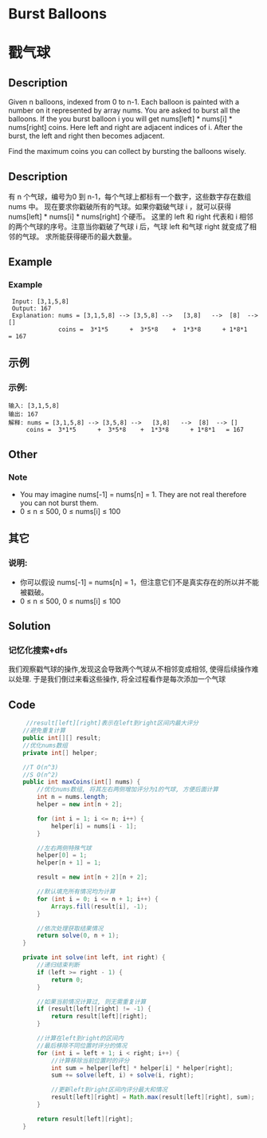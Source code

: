 # Burst Balloons
# 戳气球

## Description
Given n balloons, indexed from 0 to n-1. Each balloon is painted with a number on it represented by array nums. You are asked to burst all the balloons. If the you burst balloon i you will get nums[left] * nums[i] * nums[right] coins. Here left and right are adjacent indices of i. After the burst, the left and right then becomes adjacent.

Find the maximum coins you can collect by bursting the balloons wisely.


## Description
有 n 个气球，编号为0 到 n-1，每个气球上都标有一个数字，这些数字存在数组 nums 中。
现在要求你戳破所有的气球。如果你戳破气球 i ，就可以获得 nums[left] * nums[i] * nums[right] 个硬币。 这里的 left 和 right 代表和 i 相邻的两个气球的序号。注意当你戳破了气球 i 后，气球 left 和气球 right 就变成了相邻的气球。
求所能获得硬币的最大数量。

## Example
### Example
     Input: [3,1,5,8]
     Output: 167 
     Explanation: nums = [3,1,5,8] --> [3,5,8] -->   [3,8]   -->  [8]  --> []
                  coins =  3*1*5      +  3*5*8    +  1*3*8      + 1*8*1   = 167


## 示例
### 示例:
    输入: [3,1,5,8]
    输出: 167 
    解释: nums = [3,1,5,8] --> [3,5,8] -->   [3,8]   -->  [8]  --> []
         coins =  3*1*5      +  3*5*8    +  1*3*8      + 1*8*1   = 167

## Other
### Note
* You may imagine nums[-1] = nums[n] = 1. They are not real therefore you can not burst them.
* 0 ≤ n ≤ 500, 0 ≤ nums[i] ≤ 100


## 其它
### 说明:
* 你可以假设 nums[-1] = nums[n] = 1，但注意它们不是真实存在的所以并不能被戳破。
* 0 ≤ n ≤ 500, 0 ≤ nums[i] ≤ 100


## Solution
### 记忆化搜索+dfs
我们观察戳气球的操作,发现这会导致两个气球从不相邻变成相邻, 使得后续操作难以处理. 于是我们倒过来看这些操作, 将全过程看作是每次添加一个气球

## Code 

```java
     //result[left][right]表示在left到right区间内最大评分
    //避免重复计算
    public int[][] result;
    //优化nums数组
    private int[] helper;

    //T O(n^3)
    //S O(n^2)
    public int maxCoins(int[] nums) {
        //优化nums数组, 将其左右两侧增加评分为1的气球, 方便后面计算
        int n = nums.length;
        helper = new int[n + 2];

        for (int i = 1; i <= n; i++) {
            helper[i] = nums[i - 1];
        }

        //左右两侧特殊气球
        helper[0] = 1;
        helper[n + 1] = 1;

        result = new int[n + 2][n + 2];

        //默认填充所有情况均为计算
        for (int i = 0; i <= n + 1; i++) {
            Arrays.fill(result[i], -1);
        }

        //依次处理获取结果情况
        return solve(0, n + 1);
    }

    private int solve(int left, int right) {
        //递归结束判断
        if (left >= right - 1) {
            return 0;
        }

        //如果当前情况计算过, 则无需重复计算
        if (result[left][right] != -1) {
            return result[left][right];
        }

        //计算在left到right的区间内
        //最后移除不同位置时评分的情况
        for (int i = left + 1; i < right; i++) {
            //计算移除当前位置时的评分
            int sum = helper[left] * helper[i] * helper[right];
            sum += solve(left, i) + solve(i, right);

            //更新left到right区间内评分最大和情况
            result[left][right] = Math.max(result[left][right], sum);
        }

        return result[left][right];
    }

```